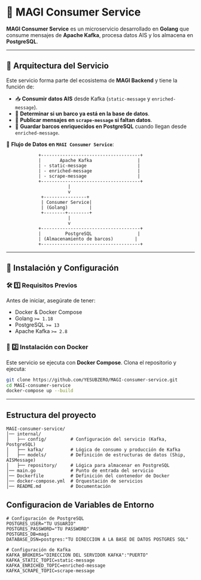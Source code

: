 # 🚀 MAGI Consumer Service

**MAGI Consumer Service** es un microservicio desarrollado en **Golang** que consume mensajes de **Apache Kafka**, procesa datos AIS y los almacena en **PostgreSQL**.

---

## 📌 **Arquitectura del Servicio**
Este servicio forma parte del ecosistema de **MAGI Backend** y tiene la función de:
- 📥 **Consumir datos AIS** desde Kafka (`static-message` y `enriched-message`).
- 🔄 **Determinar si un barco ya está en la base de datos**.
- 📡 **Publicar mensajes en `scrape-message` si faltan datos**.
- 💾 **Guardar barcos enriquecidos en PostgreSQL** cuando llegan desde `enriched-message`.

📍 **Flujo de Datos en `MAGI Consumer Service`**:
```
            +-------------------------------------+
            |       Apache Kafka                 |
            | - static-message                   |
            | - enriched-message                 |
            | - scrape-message                   |
            +-------------------------------------+
                       |
                       v
             +----------------+
             | Consumer Service|
             | (Golang)        |
             +--------+--------+
                       |
                       v
            +-------------------------------------+
            |         PostgreSQL                 |
            | (Almacenamiento de barcos)        |
            +-------------------------------------+
```
---

## 🚀 **Instalación y Configuración**

### 🛠️ **1️⃣ Requisitos Previos**
Antes de iniciar, asegúrate de tener:
- Docker & Docker Compose
- Golang `>= 1.18`
- PostgreSQL `>= 13`
- Apache Kafka `>= 2.8`

### 🐳 **2️⃣ Instalación con Docker**
Este servicio se ejecuta con **Docker Compose**. Clona el repositorio y ejecuta:

```sh
git clone https://github.com/YESUBZERO/MAGI-consumer-service.git
cd MAGI-consumer-service
docker-compose up --build
```

---

## Estructura del proyecto
```
MAGI-consumer-service/
│── internal/
│   ├── config/         # Configuración del servicio (Kafka, PostgreSQL)
│   ├── kafka/          # Lógica de consumo y producción de Kafka
│   ├── models/         # Definición de estructuras de datos (Ship, AISMessage)
│   ├── repository/     # Lógica para almacenar en PostgreSQL
│── main.go             # Punto de entrada del servicio
│── Dockerfile          # Definición del contenedor de Docker
│── docker-compose.yml  # Orquestación de servicios
│── README.md           # Documentación
```

## Configuracion de Variables de Entorno
```
# Configuración de PostgreSQL
POSTGRES_USER="TU USUARIO"
POSTGRES_PASSWORD="TU PASSWORD"
POSTGRES_DB=magi
DATABASE_DSN=postgres:"TU DIRECCION A LA BASE DE DATOS POSTGRES SQL"

# Configuración de Kafka
KAFKA_BROKERS="DIRECCION DEL SERVIDOR KAFKA":"PUERTO"
KAFKA_STATIC_TOPIC=static-message
KAFKA_ENRICHED_TOPIC=enriched-message
KAFKA_SCRAPE_TOPIC=scrape-message
```
